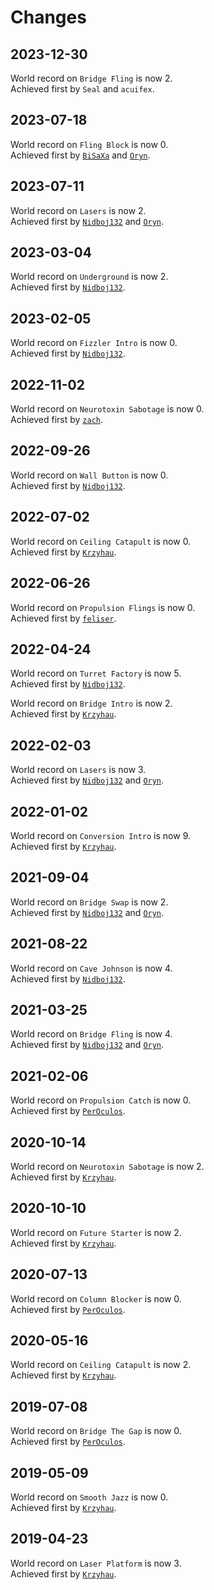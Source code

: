 # Changes

## 2023-12-30
World record on `Bridge Fling` is now 2.<br>Achieved first by `Seal` and `acuifex`.

## 2023-07-18

World record on `Fling Block` is now 0.<br>Achieved first by [`BiSaXa`] and [`Oryn`].

## 2023-07-11

World record on `Lasers` is now 2.<br>Achieved first by [`Nidboj132`] and [`Oryn`].

## 2023-03-04

World record on `Underground` is now 2.<br>Achieved first by [`Nidboj132`].

## 2023-02-05

World record on `Fizzler Intro` is now 0.<br>Achieved first by [`Nidboj132`].

## 2022-11-02

World record on `Neurotoxin Sabotage` is now 0.<br>Achieved first by [`zach`].

## 2022-09-26

World record on `Wall Button` is now 0.<br>Achieved first by [`Nidboj132`].

## 2022-07-02

World record on `Ceiling Catapult` is now 0.<br>Achieved first by [`Krzyhau`].

## 2022-06-26

World record on `Propulsion Flings` is now 0.<br>Achieved first by [`feliser`].

## 2022-04-24

World record on `Turret Factory` is now 5.<br>Achieved first by [`Nidboj132`].

World record on `Bridge Intro` is now 2.<br>Achieved first by [`Krzyhau`].

## 2022-02-03

World record on `Lasers` is now 3.<br>Achieved first by [`Nidboj132`] and [`Oryn`].

## 2022-01-02

World record on `Conversion Intro` is now 9.<br>Achieved first by [`Krzyhau`].

## 2021-09-04

World record on `Bridge Swap` is now 2.<br>Achieved first by [`Nidboj132`] and [`Oryn`].

## 2021-08-22

World record on `Cave Johnson` is now 4.<br>Achieved first by [`Nidboj132`].

## 2021-03-25

World record on `Bridge Fling` is now 4.<br>Achieved first by [`Nidboj132`] and [`Oryn`].

## 2021-02-06

World record on `Propulsion Catch` is now 0.<br>Achieved first by [`PerOculos`].

## 2020-10-14

World record on `Neurotoxin Sabotage` is now 2.<br>Achieved first by [`Krzyhau`].

## 2020-10-10

World record on `Future Starter` is now 2.<br>Achieved first by [`Krzyhau`].

## 2020-07-13

World record on `Column Blocker` is now 0.<br>Achieved first by [`PerOculos`].

## 2020-05-16

World record on `Ceiling Catapult` is now 2.<br>Achieved first by [`Krzyhau`].

## 2019-07-08

World record on `Bridge The Gap` is now 0.<br>Achieved first by [`PerOculos`].

## 2019-05-09

World record on `Smooth Jazz` is now 0.<br>Achieved first by [`Krzyhau`].

## 2019-04-23

World record on `Laser Platform` is now 3.<br>Achieved first by [`Krzyhau`].

[`Krzyhau`]: https://lp.nekz.me/@/76561198096446735
[`PerOculos`]: https://lp.nekz.me/@/76561198003223063
[`Nidboj132`]: https://lp.nekz.me/@/76561198337970645
[`Oryn`]: https://lp.nekz.me/@/76561198134041367
[`feliser`]: https://lp.nekz.me/@/76561198084336096
[`zach`]: https://lp.nekz.me/@/76561198096862334
[`BiSaXa`]: https://lp.nekz.me/@/76561198131629989
